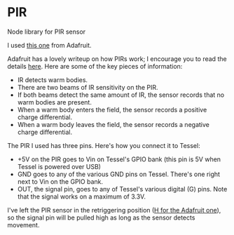 PIR
===

Node library for PIR sensor

I used [this one](http://www.adafruit.com/products/189) from Adafruit.

Adafruit has a lovely writeup on how PIRs work; I encourage you to read the details [here](https://learn.adafruit.com/pir-passive-infrared-proximity-motion-sensor/how-pirs-work). Here are some of the key pieces of information:

* IR detects warm bodies.
* There are two beams of IR sensitivity on the PIR.
* If both beams detect the same amount of IR, the sensor records that no warm bodies are present.
* When a warm body enters the field, the sensor records a positive charge differential.
* When a warm body leaves the field, the sensor records a negative charge differential.

The PIR I used has three pins. Here's how you connect it to Tessel:

* +5V on the PIR goes to Vin on Tessel's GPIO bank (this pin is 5V when Tessel is powered over USB)
* GND goes to any of the various GND pins on Tessel. There's one right next to Vin on the GPIO bank.
* OUT, the signal pin, goes to any of Tessel's various digital (G) pins. Note that the signal works on a maximum of 3.3V.

I've left the PIR sensor in the retriggering position ([H for the Adafruit one](https://learn.adafruit.com/pir-passive-infrared-proximity-motion-sensor/testing-a-pir)), so the signal pin will be pulled high as long as the sensor detects movement.